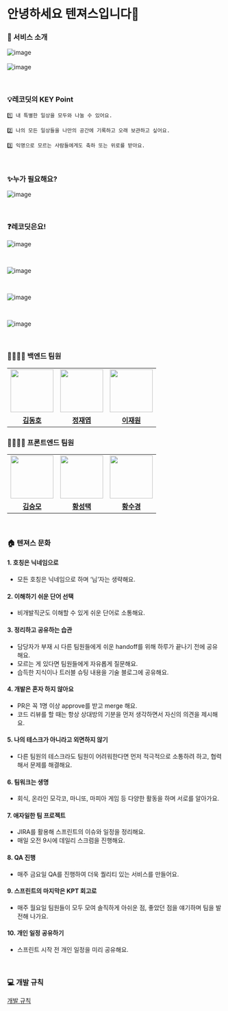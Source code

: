 # 안녕하세요 텐져스입니다🥳

### 🎁 서비스 소개
![image](https://user-images.githubusercontent.com/64088250/212938313-789d2c14-99fa-460d-86af-34858c5d3f0f.png)
<br>
<br>
![image](https://user-images.githubusercontent.com/64088250/212941454-e4241096-8d67-42e5-8703-acebb5257895.png)

<br>

### 💡레코딧의 KEY Point

```
1️⃣ 내 특별한 일상을 모두와 나눌 수 있어요.
```

```
2️⃣ 나의 모든 일상들을 나만의 공간에 기록하고 오래 보관하고 싶어요.
```

```
3️⃣ 익명으로 모르는 사람들에게도 축하 또는 위로를 받아요.
```
<br>

### ✨누가 필요해요?
![image](https://user-images.githubusercontent.com/64088250/212941594-3c774cfb-dbfd-4e90-be46-e696d34fff4a.png)

<br>

### ❓레코딧은요!
![image](https://user-images.githubusercontent.com/64088250/213171662-58687464-3607-4917-bad1-7c2ff0dfd402.png)

<br>

![image](https://user-images.githubusercontent.com/64088250/213171746-df754669-e41c-44f4-95c0-8beb6498d4aa.png)

<br>

![image](https://user-images.githubusercontent.com/64088250/213171819-8b5e80cf-4d57-4d0b-ba5b-71ff8cfbebab.png)

<br>

![image](https://user-images.githubusercontent.com/64088250/213171846-9f5b0914-2b70-4c58-b8bb-a03c1a9b9b75.png)


<br>

### **👨‍👨‍👧‍👧 백엔드 팀원**
<table>
 <tr>
   <td>
      <a href="https://github.com/kdomo">
        <img src="https://avatars.githubusercontent.com/u/64088250?v=4" width="100px" />
      </a>
    </td>
    <td>
      <a href="https://github.com/Jaeyeop-Jung">
        <img src="https://avatars.githubusercontent.com/u/65753029?v=4" width="100px" />
      </a>
    </td>
    <td>
      <a href="https://github.com/Pull-Stack">
        <img src="https://avatars.githubusercontent.com/u/108255447?v=4" width="100px" />
      </a>
    </td>
  </tr>
  <tr>
    <td align="center"><b><a href="https://github.com/kdomo">김동호</a></b></td>
    <td align="center"><b><a href="https://github.com/Jaeyeop-Jung">정재엽</a></b></td>
    <td align="center"><b><a href="https://github.com/Pull-Stack">이재원</a></b></td>
  </tr>
</table>

### **👨‍👨‍👧‍👧 프론트엔드 팀원**
<table>
 <tr>
   <td>
      <a href="https://github.com/endmoseung">
        <img src="https://avatars.githubusercontent.com/u/103626175?v=4" width="100px" />
      </a>
    </td>
    <td>
      <a href="https://github.com/Seongtaek-H">
        <img src="https://avatars.githubusercontent.com/u/88193063?v=4" width="100px" />
      </a>
    </td>
    <td>
      <a href="https://github.com/sukyeongh">
        <img src="https://avatars.githubusercontent.com/u/50071076?v=4" width="100px" />
      </a>
    </td>
  </tr>
  <tr>
    <td align="center"><b><a href="https://github.com/endmoseung">김승모</a></b></td>
    <td align="center"><b><a href="https://github.com/Seongtaek-H">황성택</a></b></td>
    <td align="center"><b><a href="https://github.com/sukyeongh">황수경</a></b></td>
  </tr>
</table>

<br>

### 🏠 텐져스 문화
#### 1. 호칭은 닉네임으로
- 모든 호칭은 닉네임으로 하며 ‘님’자는 생략해요.
#### 2. 이해하기 쉬운 단어 선택
- 비개발직군도 이해할 수 있게 쉬운 단어로 소통해요.
#### 3. 정리하고 공유하는 습관
- 담당자가 부재 시 다른 팀원들에게 쉬운 handoff를 위해 하루가 끝나기 전에 공유해요.
- 모르는 게 있다면 팀원들에게 자유롭게 질문해요.
- 습득한 지식이나 트러블 슈팅 내용을 기술 블로그에 공유해요.
#### 4. 개발은 혼자 하지 않아요
- PR은 꼭 1명 이상 approve를 받고 merge 해요.
- 코드 리뷰를 할 때는 항상 상대방의 기분을 먼저 생각하면서 자신의 의견을 제시해요.
#### 5. 나의 테스크가 아니라고 외면하지 않기
- 다른 팀원의 테스크라도 팀원이 어려워한다면 먼저 적극적으로 소통하려 하고, 협력해서 문제를 해결해요.
#### 6. 팀워크는 생명
- 회식, 온라인 모각코, 마니또, 마피아 게임 등 다양한 활동을 하며 서로를 알아가요.
#### 7. 애자일한 팀 프로젝트
- JIRA를 활용해 스프린트의 이슈와 일정을 정리해요.
- 매일 오전 9시에 데일리 스크럼을 진행해요.
#### 8. QA 진행
- 매주 금요일 QA를 진행하여 더욱 퀄리티 있는 서비스를 만들어요.
#### 9. 스프린트의 마지막은 KPT 회고로
- 매주 월요일 팀원들이 모두 모여 솔직하게 아쉬운 점, 좋았던 점을 얘기하며 팀을 발전해 나가요.
#### 10. 개인 일정 공유하기
- 스프린트 시작 전 개인 일정을 미리 공유해요.

<br>

### 💻 개발 규칙
[개발 규칙](https://github.com/ItRecode/TEAM/blob/main/README.md)
